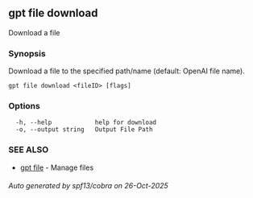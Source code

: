 ## gpt file download

Download a file

### Synopsis

Download a file to the specified path/name (default: OpenAI file name).

```
gpt file download <fileID> [flags]
```

### Options

```
  -h, --help            help for download
  -o, --output string   Output File Path
```

### SEE ALSO

* [gpt file](gpt_file.md)	 - Manage files

###### Auto generated by spf13/cobra on 26-Oct-2025
